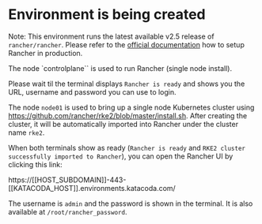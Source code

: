 # Environment is being created

Note: This environment runs the latest available v2.5 release of `rancher/rancher`. Please refer to the [official documentation](https://docs.rancher.com) how to setup Rancher in production.

The node `controlplane`` is used to run Rancher (single node install).

Please wait til the terminal displays `Rancher is ready` and shows you the URL, username and password you can use to login.

The node `node01` is used to bring up a single node Kubernetes cluster using https://github.com/rancher/rke2/blob/master/install.sh. After creating the cluster, it will be automatically imported into Rancher under the cluster name `rke2`.


When both terminals show as ready (`Rancher is ready` and `RKE2 cluster successfully imported to Rancher`), you can open the Rancher UI by clicking this link:

https://[[HOST_SUBDOMAIN]]-443-[[KATACODA_HOST]].environments.katacoda.com/

The username is `admin` and the password is shown in the terminal. It is also available at `/root/rancher_password`.

